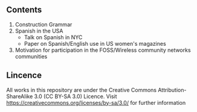Contents
--------
1. Construction Grammar
2. Spanish in the USA
   * Talk on Spanish in NYC
   * Paper on Spanish/English use in US women's magazines
3. Motivation for participation in the FOSS/Wireless community networks communities

Lincence
--------
All works in this repository are under the Creative Commons Attribution-ShareAlike 3.0 (CC BY-SA 3.0) Licence.
Visit https://creativecommons.org/licenses/by-sa/3.0/ for further information
